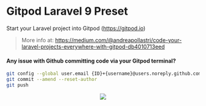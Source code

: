 # Gitpod Laravel 9 Preset
Start your Laravel project into Gitpod (https://gitpod.io)
> More info at: https://medium.com/@andreapollastri/code-your-laravel-projects-everywhere-with-gitpod-db4010713eed

#### Any issue with Github committing code via your Gitpod terminal?
```bash
git config --global user.email {ID}+{username}@users.noreply.github.com
git commit --amend --reset-author
git push
```

<center>
<img src="https://miro.medium.com/max/1400/1*OspLcgBCBlXgD6AdSrqN1A.png">
</center>
